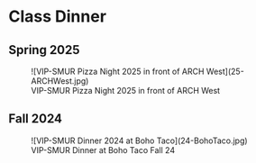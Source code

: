 # Class Dinner


## Spring 2025

<figure markdown="span">
  ![VIP-SMUR Pizza Night 2025 in front of ARCH West](25-ARCHWest.jpg)
  <figcaption>VIP-SMUR Pizza Night 2025 in front of ARCH West</figcaption>
</figure>


## Fall 2024

<figure markdown="span">
  ![VIP-SMUR Dinner 2024 at Boho Taco](24-BohoTaco.jpg)
  <figcaption>VIP-SMUR Dinner at Boho Taco Fall 24</figcaption>
</figure>
